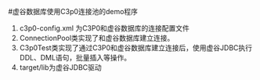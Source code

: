#虚谷数据库使用C3p0连接池的demo程序

1. c3p0-config.xml 为C3P0和虚谷数据库的连接配置文件
2. ConnectionPool类实现了和虚谷数据库建立连接。
3. C3p0Test类实现了通过C3P0和虚谷数据库建立连接后，使用虚谷JDBC执行DDL、DML语句，批量插入等操作。
4. target/lib为虚谷JDBC驱动
